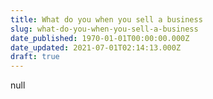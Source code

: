 ```yaml
---
title: What do you when you sell a business
slug: what-do-you-when-you-sell-a-business
date_published: 1970-01-01T00:00:00.000Z
date_updated: 2021-07-01T02:14:13.000Z
draft: true
---
```


null
